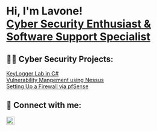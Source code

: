 <h1>Hi, I'm Lavone! <br/><a href="https://github.com/joshmadakor1">Cyber Security Enthusiast & Software Support Specialist</a>

<h2>👨‍💻 Cyber Security Projects:</h2>

[KeyLogger Lab in C#](https://github.com/lavoneharris/Key-Logger-Lab)<br>
[Vulnerability Mangement using Nessus](https://github.com/lavoneharris/Vulnerability-Management)<br>
[Setting Up a Firewall via pfSense](https://github.com/lavoneharris/Setting-up-a-Firewall)

<h2> 🤳 Connect with me:</h2>


[<img align="left" alt="lavoneharris | LinkedIn" width="22px" src="https://cdn.jsdelivr.net/npm/simple-icons@v3/icons/linkedin.svg" />][linkedin]


[linkedin]: https://linkedin.com/in/lavone-harris/
